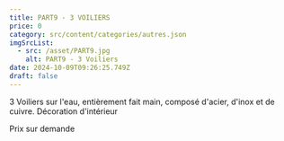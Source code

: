 ```yaml
---
title: PART9 - 3 VOILIERS
price: 0
category: src/content/categories/autres.json
imgSrcList:
  - src: /asset/PART9.jpg
    alt: PART9 - 3 Voiliers
date: 2024-10-09T09:26:25.749Z
draft: false
---
```


3 Voiliers sur l'eau, entièrement fait main, composé d'acier, d'inox et de cuivre. Décoration d'intérieur

Prix sur demande

